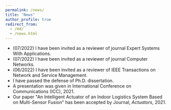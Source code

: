 ```yaml
---
permalink: /news/
title: "News"
author_profile: true
redirect_from: 
  - /md/
  - /news.html
---
```


* (07/2022) I have been invited as a reviewer of journal Expert Systems With Applications.
* (07/2022) I have been invited as a reviewer of journal Computer Networks.
* (06/2022) I have been invited as a reviewer of IEEE Transactions on Network and Service Management.
* I have passed the defense of Ph.D. dissertation.
* A presentation was given in International Conference on Communications (ICC), 2021.
* Our paper "An Intelligent Actuator of an Indoor Logistics System Based on Multi-Sensor Fusion" has been accepted by Journal, <i>Actuators</i>, 2021.


